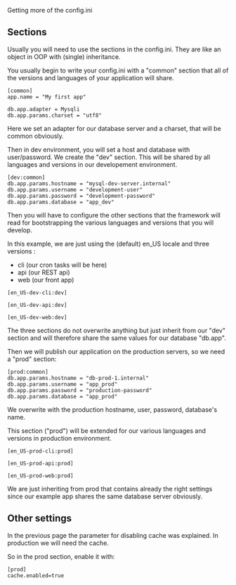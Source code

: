 Getting more of the config.ini

## Sections

Usually you will need to use the sections in the config.ini. They are like an object in OOP with (single) inheritance.

You usually begin to write your config.ini with a "common" section that all of the versions and languages of your application will share.

```
[common]
app.name = "My first app"

db.app.adapter = Mysqli
db.app.params.charset = "utf8"
```

Here we set an adapter for our database server and a charset, that will be common obviously.

Then in dev environment, you will set a host and database with user/password. We create the "dev" section. This will be shared by all languages and versions in our developement environment. 

```
[dev:common]
db.app.params.hostname = "mysql-dev-server.internal"
db.app.params.username = "development-user"
db.app.params.password = "development-password"
db.app.params.database = "app_dev"
```

Then you will have to configure the other sections that the framework will read for bootstrapping the various languages and versions that you will develop.

In this example, we are just using the (default) en_US locale and three versions :
 - cli (our cron tasks will be here)
 - api (our REST api)
 - web (our front app)

```
[en_US-dev-cli:dev]

[en_US-dev-api:dev]

[en_US-dev-web:dev]
```

The three sections do not overwrite anything but just inherit from our "dev" section and will therefore share the same values for our database "db.app".

Then we will publish our application on the production servers, so we need a "prod" section:

```
[prod:common]
db.app.params.hostname = "db-prod-1.internal"
db.app.params.username = "app_prod"
db.app.params.password = "production-password"
db.app.params.database = "app_prod"
```

We overwrite with the production hostname, user, password, database's name.

This section ("prod") will be extended for our various languages and versions in production environment.

```
[en_US-prod-cli:prod]

[en_US-prod-api:prod]

[en_US-prod-web:prod]
``` 

We are just inheriting from prod that contains already the right settings since our example app shares the same database server obviously.

## Other settings

In the previous page the parameter for disabling cache was explained. In production we will need the cache.

So in the prod section, enable it with:

```
[prod]
cache.enabled=true
```